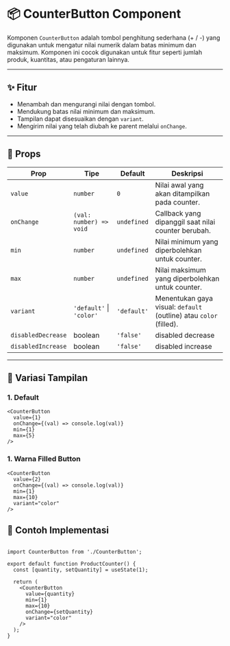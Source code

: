 # 📦 CounterButton Component

Komponen `CounterButton` adalah tombol penghitung sederhana (+ / -) yang digunakan untuk mengatur nilai numerik dalam batas minimum dan maksimum. Komponen ini cocok digunakan untuk fitur seperti jumlah produk, kuantitas, atau pengaturan lainnya.

---

## ✨ Fitur

- Menambah dan mengurangi nilai dengan tombol.
- Mendukung batas nilai minimum dan maksimum.
- Tampilan dapat disesuaikan dengan `variant`.
- Mengirim nilai yang telah diubah ke parent melalui `onChange`.

---

## 🧩 Props

| Prop      | Tipe                         | Default     | Deskripsi                                                                 |
|-----------|------------------------------|-------------|---------------------------------------------------------------------------|
| `value`   | `number`                     | `0`         | Nilai awal yang akan ditampilkan pada counter.                           |
| `onChange`| `(val: number) => void`      | `undefined` | Callback yang dipanggil saat nilai counter berubah.                      |
| `min`     | `number`                     | `undefined` | Nilai minimum yang diperbolehkan untuk counter.                          |
| `max`     | `number`                     | `undefined` | Nilai maksimum yang diperbolehkan untuk counter.                         |
| `variant` | `'default'` \| `'color'`     | `'default'` | Menentukan gaya visual: `default` (outline) atau `color` (filled).       |
| `disabledDecrease` | boolean    | `'false'` | disabled decrease    |
| `disabledIncrease` | boolean    | `'false'` | disabled increase    |

---

## 🎨 Variasi Tampilan

### 1. Default

```tsx
<CounterButton
  value={1}
  onChange={(val) => console.log(val)}
  min={1}
  max={5}
/>

```

### 1. Warna Filled Button

```tsx
<CounterButton
  value={2}
  onChange={(val) => console.log(val)}
  min={1}
  max={10}
  variant="color"
/>
```

## 🧪 Contoh Implementasi

```tsx

import CounterButton from './CounterButton';

export default function ProductCounter() {
  const [quantity, setQuantity] = useState(1);

  return (
    <CounterButton
      value={quantity}
      min={1}
      max={10}
      onChange={setQuantity}
      variant="color"
    />
  );
}

```